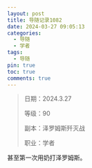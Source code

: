 ```yaml
---
layout: post
title: 导随记录1082
date: 2024-03-27 09:05:13
categories:
  - 导随
  - 学者
tags:
  - 导随
pin: true
toc: true
comments: true
---
```

> 日期：2024.3.27
>
> 等级：90
>
> 副本：泽罗姆斯歼灭战
>
> 职业：学者

甚至第一次用奶打泽罗姆斯。